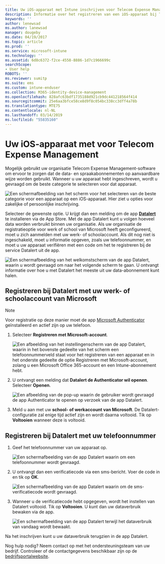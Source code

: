 ```yaml
---
title: Uw iOS-apparaat met Intune inschrijven voor Telecom Expense Management
description: Informatie over het registreren van een iOS-apparaat bij Telecom Expense Management.
keywords: ''
author: lenewsad
ms.author: lanewsad
manager: dougeby
ms.date: 04/19/2017
ms.topic: article
ms.prod: ''
ms.service: microsoft-intune
ms.technology: ''
ms.assetid: 6d8c6372-f2ce-4558-8886-1d7c1966699c
searchScope:
- User help
ROBOTS: ''
ms.reviewer: sumitp
ms.suite: ems
ms.custom: intune-enduser
ms.collection: M365-identity-device-management
ms.openlocfilehash: 828afc63bdf1735188d921cb9dc441218564f414
ms.sourcegitcommit: 25e6aa3bfce58ce8d9f8c054bc338cc3dff4a78b
ms.translationtype: MTE75
ms.contentlocale: nl-NL
ms.lasthandoff: 03/14/2019
ms.locfileid: "55835160"
---
```

# <a name="enroll-your-ios-device-in-telecom-expense-management"></a>Uw iOS-apparaat met voor Telecom Expense Management

Mogelijk gebruikt uw organisatie Telecom Expense Management-software om ervoor te zorgen dat de data- en spraakabonnementen op aanvaardbare wijze worden gebruikt. Wanneer u uw apparaat hebt ingeschreven, wordt u gevraagd om de beste categorie te selecteren voor dat apparaat.

  ![Een schermafbeelding van het scherm voor het selecteren van de beste categorie voor een apparaat op een iOS-apparaat. Hier ziet u opties voor zakelijke of persoonlijke inschrijving.](./media/ios-enroll-10-tem-select-best-category.png)

Selecteer de gewenste optie. U krijgt dan een melding om de app [__Datalert__](https://itunes.apple.com/app/datalert/id771029268?mt=8) te installeren via de App Store. Met de app Datalert kunt u volgen hoeveel data worden verbruikt binnen uw organisatie. Als uw organisatie de registratieoptie voor werk of school van Microsoft heeft geconfigureerd, moet u zich aanmelden met uw werk- of schoolaccount. Als dit nog niet is ingeschakeld, moet u informatie opgeven, zoals uw telefoonnummer, en moet u uw apparaat verifiëren met een code om het te registreren bij de service Datalert uit de app.

  ![Een schermafbeelding van het welkomstscherm van de app Datalert, waarin u wordt gevraagd om naar het volgende scherm te gaan. U ontvangt informatie over hoe u met Datalert het meeste uit uw data-abonnement kunt halen.](./media/ios-enroll-11-tem-datalert-setup.png)

## <a name="enroll-into-datalert-using-your-microsoft-work-or-school-account"></a>Registreren bij Datalert met uw werk- of schoolaccount van Microsoft

> [!NOTE]
> Voor registratie op deze manier moet de app [Microsoft Authenticator](https://docs.microsoft.com/azure/multi-factor-authentication/end-user/microsoft-authenticator-app-how-to) geïnstalleerd en actief zijn op uw telefoon.

1. Selecteer __Registreren met Microsoft-account__.

   ![Een afbeelding van het instellingenscherm van de app Datalert, waarin in het bovenste gedeelte van het scherm een telefoonnummerveld staat voor het registreren van een apparaat en in het onderste gedeelte de optie Registreren met Microsoft-account, zolang u een Microsoft Office 365-account en een Intune-abonnement hebt.](./media/ios-enroll-11a-tem-datalert-enroll-msft-account.png)

2. U ontvangt een melding dat __Datalert de Authenticator wil openen__. Selecteer __Openen__.

   ![Een afbeelding van de pop-up waarin de gebruiker wordt gevraagd de app Authenticator te openen op verzoek van de app Datalert.](./media/ios-enroll-11b-tem-datalert-open-authenticator.png)

3. Meld u aan met uw __school- of werkaccount van Microsoft__. De Datalert-configuratie zal enige tijd actief zijn en wordt daarna voltooid. Tik op __Voltooien__ wanneer deze is voltooid.

## <a name="enroll-into-datalert-using-your-phone-number"></a>Registreren bij Datalert met uw telefoonnummer

1. Geef het telefoonnummer van uw apparaat op.

   ![Een schermafbeelding van de app Datalert waarin om een telefoonnummer wordt gevraagd.](./media/ios-enroll-12-tem-datalert-phone-number.png)

2. U ontvangt dan een verificatiecode via een sms-bericht. Voer de code in en tik op __OK__.

   ![Een schermafbeelding van de app Datalert waarin om de sms-verificatiecode wordt gevraagd.](./media/ios-enroll-13-tem-datalert-sms.png)

3. Wanneer u de verificatiecode hebt opgegeven, wordt het instellen van Datalert voltooid. Tik op __Voltooien__. U kunt dan uw dataverbruik bewaken via de app.

   ![Een schermafbeelding van de app Datalert terwijl het dataverbruik van vandaag wordt bewaakt.](./media/ios-enroll-14-tem-datalert-monitoring-active.png)

Na het inschrijven kunt u uw dataverbruik terugzien in de app Datalert.

Nog hulp nodig? Neem contact op met het ondersteuningsteam van uw bedrijf. Controleer of de contactgegevens beschikbaar zijn op de [bedrijfsportalwebsite](https://go.microsoft.com/fwlink/?linkid=2010980).
